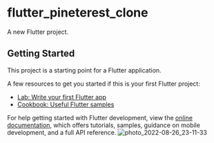 # flutter_pineterest_clone

A new Flutter project.

## Getting Started

This project is a starting point for a Flutter application.

A few resources to get you started if this is your first Flutter project:

- [Lab: Write your first Flutter app](https://docs.flutter.dev/get-started/codelab)
- [Cookbook: Useful Flutter samples](https://docs.flutter.dev/cookbook)

For help getting started with Flutter development, view the
[online documentation](https://docs.flutter.dev/), which offers tutorials,
samples, guidance on mobile development, and a full API reference.
![photo_2022-08-26_23-11-33](https://user-images.githubusercontent.com/60344024/186962585-6d421e89-6dc7-4b96-94f8-79b98b3957ba.jpg)
